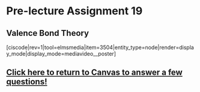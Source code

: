 # Pre-lecture Assignment 19

## Valence Bond Theory



[ciscode|rev=1|tool=elmsmedia|item=3504|entity_type=node|render=display_mode|display_mode=mediavideo__poster]


## [Click here to return to Canvas to answer a few questions!](https://psu.instructure.com/courses/1881362/quizzes/3325859)




